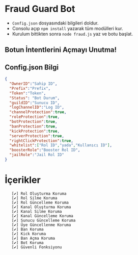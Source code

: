 # Fraud Guard Bot

* `Config.json` dosyasındaki bilgileri doldur.
* Consolu açıp ```npm install``` yazarak tüm modülleri kur.
* Kurulum bittikten sonra ```node fraud.js``` yaz ve botu başlat.


## Botun İntentlerini Açmayı Unutma!


## Config.json Bilgi

```json
{
  "OwnerID":"Sahip ID", 
  "Prefix":"Prefix", 
  "Token":"Token",
  "Status": "Bot Durum",
  "guildID":"Sunucu ID", 
  "logChannelID":"Log ID", 
  "channelProtection":true,
  "roleProtection":true,
  "botProtection":true,
  "banProtection":true,
  "kickProtection":true,
  "serverProtection":true,
  "rightClickProtection":true, 
  "whitelist":["Rol ID","yada","Kullanıcı ID"], 
  "boosterRole":"Booster Rol ID", 
  "jailRole":"Jail Rol ID" 
}

```


# İçerikler
```
   [✔] Rol Oluşturma Koruma
   [✔] Rol Silme Koruma
   [✔] Rol Güncelleme Koruma
   [✔] Kanal Oluşturma Koruma
   [✔] Kanal Silme Koruma
   [✔] Kanal Güncelleme Koruma
   [✔] Sunucu Güncelleme Koruma
   [✔] Üye Güncellenme Koruma
   [✔] Ban Koruma
   [✔] Kick Koruma
   [✔] Ban Açma Koruma
   [✔] Bot Koruma
   [✔] Güvenli Fonksiyonu
```
## 

